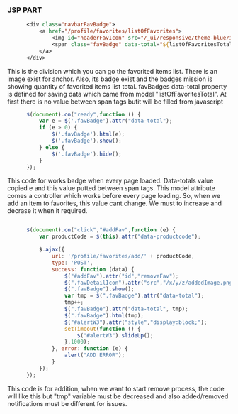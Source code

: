 
### JSP PART 
```JSP
      <div class="navbarFavBadge">
          <a href="/profile/favorites/listOfFavorites">
              <img id="headerFavIcon" src="/_ui/responsive/theme-blue/images/mobile-details-unclicked-fav.png">
              <span class="favBadge" data-total="${listOfFavoritesTotal}"></span>
          </a>
      </div>
```

This is the division which you can go the favorited items list. There is an image exist for anchor. Also, its badge exist
and the badges mission is showing quantity of favorited items list total. favBadges data-total property is defined for 
saving data which came from model "listOfFavoritesTotal". At first there is no value between span tags butit will be 
filled from javascript
```Javascript
      $(document).on("ready",function () {
          var e = $('.favBadge').attr("data-total");
          if (e > 0) {
              $('.favBadge').html(e);
              $('.favBadge').show();
          } else {
              $('.favBadge').hide();
          }
      });
```
This code for works badge when every page loaded. Data-totals value copied e and this value putted between span tags. 
 This model attribute comes a controller which works before every page loading. So, when we add an item to favorites, 
 this value cant change. We must to increase and decrase it when it required.
```Javascript

      $(document).on("click","#addFav",function (e) {
          var productCode = $(this).attr("data-productcode");

          $.ajax({
              url: '/profile/favorites/add/' + productCode,
              type: 'POST',
              success: function (data) {
                  $("#addFav").attr("id","removeFav");
                  $(".favDetailIcon").attr("src","/x/y/z/addedImage.png");
                  $(".favBadge").show();
                  var tmp = $(".favBadge").attr("data-total");
                  tmp++;
                  $(".favBadge").attr("data-total", tmp);
                  $(".favBadge").html(tmp);
                  $("#alertW3").attr("style","display:block;");
                  setTimeout(function () {
                      $("#alertW3").slideUp();
                  },1000);
              }, error: function (e) {
                  alert("ADD ERROR");
              }
          });
      });
```
 
 This code is for addition, when we want to start remove process, the code will like this but "tmp" variable must be 
 decreased and also added/removed notifications must be different for issues.
